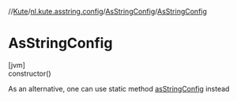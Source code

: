 //[Kute](../../../index.md)/[nl.kute.asstring.config](../index.md)/[AsStringConfig](index.md)/[AsStringConfig](-as-string-config.md)

# AsStringConfig

[jvm]\
constructor()

As an alternative, one can use static method [asStringConfig](../as-string-config.md) instead
